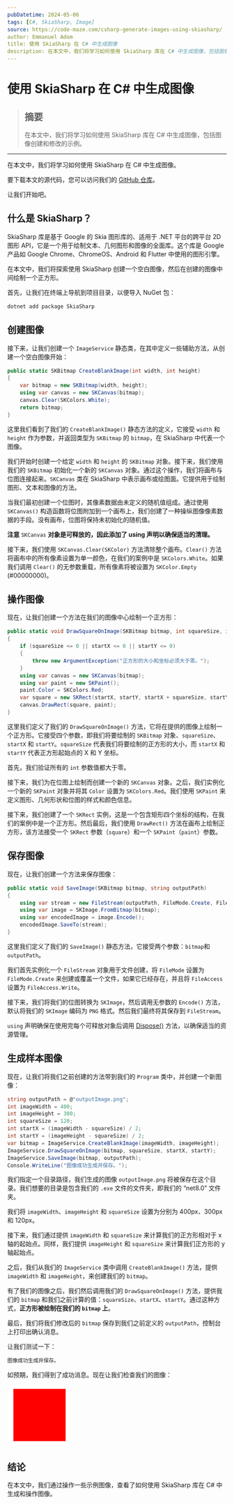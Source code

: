 ```yaml
---
pubDatetime: 2024-05-06
tags: [C#, SkiaSharp, Image]
source: https://code-maze.com/csharp-generate-images-using-skiasharp/
author: Emmanuel Adom
title: 使用 SkiaSharp 在 C# 中生成图像
description: 在本文中，我们将学习如何使用 SkiaSharp 库在 C# 中生成图像，包括图像创建和修改的示例。
---
```


# 使用 SkiaSharp 在 C# 中生成图像

> ## 摘要
>
> 在本文中，我们将学习如何使用 SkiaSharp 库在 C# 中生成图像，包括图像创建和修改的示例。

---

在本文中，我们将学习如何使用 SkiaSharp 在 C# 中生成图像。

要下载本文的源代码，您可以访问我们的 [GitHub 仓库](https://github.com/CodeMazeBlog/CodeMazeGuides/tree/main/csharp-images/GenerateImagesInCSharpUsingSkiaSharp)。

让我们开始吧。

## 什么是 SkiaSharp？

SkiaSharp 库是基于 Google 的 Skia 图形库的、适用于 .NET 平台的跨平台 2D 图形 API，它是一个用于绘制文本、几何图形和图像的全面库。这个库是 Google 产品如 Google Chrome、ChromeOS、Android 和 Flutter 中使用的图形引擎。

在本文中，我们将探索使用 SkiaSharp 创建一个空白图像，然后在创建的图像中间绘制一个正方形。

首先，让我们在终端上导航到项目目录，以便导入 NuGet 包：

```bash
dotnet add package SkiaSharp
```

## 创建图像

接下来，让我们创建一个 `ImageService` 静态类，在其中定义一些辅助方法，从创建一个空白图像开始：

```csharp
public static SKBitmap CreateBlankImage(int width, int height)
{
    var bitmap = new SKBitmap(width, height);
    using var canvas = new SKCanvas(bitmap);
    canvas.Clear(SKColors.White);
    return bitmap;
}
```

这里我们看到了我们的 `CreateBlankImage()` 静态方法的定义，它接受 `width` 和 `height` 作为参数，并返回类型为 `SKBitmap` 的 `bitmap`，在 SkiaSharp 中代表一个图像。

我们开始时创建一个给定 `width` 和 `height` 的 `SKBitmap` 对象。接下来，我们使用我们的 `SKBitmap` 初始化一个新的 `SKCanvas` 对象。通过这个操作，我们将画布与位图连接起来。`SKCanvas` 类在 SkiaSharp 中表示画布或绘图面。它提供用于绘制图形、文本和图像的方法。

当我们最初创建一个位图时，其像素数据由未定义的随机值组成。通过使用 `SKCanvas()` 构造函数将位图附加到一个画布上，我们创建了一种操纵图像像素数据的手段。没有画布，位图将保持未初始化的随机值。

**注意** `SKCanvas` **对象是可释放的，因此添加了 using 声明以确保适当的清理。**

接下来，我们使用 `SKCanvas.Clear(SKColor)` 方法清除整个画布。`Clear()` 方法将画布中的所有像素设置为单一颜色，在我们的案例中是 `SKColors.White`。如果我们调用 `Clear()` 的无参数重载，所有像素将被设置为 `SKColor.Empty` (#00000000)。

## 操作图像

现在，让我们创建一个方法在我们的图像中心绘制一个正方形：

```csharp
public static void DrawSquareOnImage(SKBitmap bitmap, int squareSize, int startX, int startY)
{
    if (squareSize <= 0 || startX <= 0 || startY <= 0)
    {
        throw new ArgumentException("正方形的大小和坐标必须大于零。");
    }
    using var canvas = new SKCanvas(bitmap);
    using var paint = new SKPaint();
    paint.Color = SKColors.Red;
    var square = new SKRect(startX, startY, startX + squareSize, startY + squareSize);
    canvas.DrawRect(square, paint);
}
```

这里我们定义了我们的 `DrawSquareOnImage()` 方法，它将在提供的图像上绘制一个正方形。它接受四个参数，即我们将要绘制的 `SKBitmap` 对象、`squareSize`、`startX` 和 `startY`。`squareSize` 代表我们将要绘制的正方形的大小，而 `startX` 和 `startY` 代表正方形起始点的 X 和 Y 坐标。

首先，我们验证所有的 `int` 参数值都大于零。

接下来，我们为在位图上绘制而创建一个新的 `SKCanvas` 对象。之后，我们实例化一个新的 `SKPaint` 对象并将其 `Color` 设置为 `SKColors.Red`。我们使用 `SKPaint` 来定义图形、几何形状和位图的样式和颜色信息。

接下来，我们创建了一个 `SKRect` 实例，这是一个包含矩形四个坐标的结构，在我们的案例中是一个正方形。然后最后，我们使用 `DrawRect()` 方法在画布上绘制正方形，该方法接受一个 `SKRect` 参数（`square`）和一个 `SKPaint`（`paint`）参数。

## 保存图像

现在，让我们创建一个方法来保存图像：

```csharp
public static void SaveImage(SKBitmap bitmap, string outputPath)
{
    using var stream = new FileStream(outputPath, FileMode.Create, FileAccess.Write);
    using var image = SKImage.FromBitmap(bitmap);
    using var encodedImage = image.Encode();
    encodedImage.SaveTo(stream);
}
```

这里我们定义了我们的 `SaveImage()` 静态方法，它接受两个参数：`bitmap`和`outputPath`。

我们首先实例化一个 `FileStream` 对象用于文件创建，将 `FileMode` 设置为 `FileMode.Create` 来创建或覆盖一个文件，如果它已经存在，并且将 `FileAccess` 设置为 `FileAccess.Write`。

接下来，我们将我们的位图转换为 `SKImage`，然后调用无参数的 `Encode()` 方法，默认将我们的 `SKImage` 编码为 `PNG` 格式。然后我们最终将其保存到 `FileStream`。

`using` 声明确保在使用完每个可释放对象后调用 [Dispose()](https://code-maze.com/csharp-manage-idisposable-objects/) 方法，以确保适当的资源管理。

## 生成样本图像

现在，让我们将我们之前创建的方法带到我们的 `Program` 类中，并创建一个新图像：

```csharp
string outputPath = @"outputImage.png";
int imageWidth = 400;
int imageHeight = 300;
int squareSize = 120;
int startX = (imageWidth - squareSize) / 2;
int startY = (imageHeight - squareSize) / 2;
var bitmap = ImageService.CreateBlankImage(imageWidth, imageHeight);
ImageService.DrawSquareOnImage(bitmap, squareSize, startX, startY);
ImageService.SaveImage(bitmap, outputPath);
Console.WriteLine("图像成功生成并保存。");
```

我们指定一个目录路径，我们生成的图像 `outputImage.png` 将被保存在这个目录。我们想要的目录是包含我们的 `.exe` 文件的文件夹，即我们的 “net8.0” 文件夹。

我们将 `imageWidth`、`imageHeight` 和 `squareSize` 设置为分别为 400px、300px 和 120px。

接下来，我们通过提供 `imageWidth` 和 `squareSize` 来计算我们的正方形相对于 x 轴的起始点。同样，我们提供 `imageHeight` 和 `squareSize` 来计算我们正方形的 y 轴起始点。

之后，我们从我们的 `ImageService` 类中调用 `CreateBlankImage()` 方法，提供 `imageWidth` 和 `imageHeight`，来创建我们的 `bitmap`。

有了我们的图像之后，我们然后调用我们的 `DrawSquareOnImage()` 方法，提供我们的 `bitmap` 和我们之前计算的值：`squareSize`、`startX`、`startY`。通过这种方式，**正方形被绘制在我们的 `bitmap` 上**。

最后，我们将我们修改后的 `bitmap` 保存到我们之前定义的 `outputPath`，控制台上打印出确认消息。

让我们测试一下：

```bash
图像成功生成并保存。
```

如预期，我们得到了成功消息。现在让我们检查我们的图像：

![使用 SkiaSharp 库生成的图像](../../assets/131/outputImage-1.png)

## 结论

在本文中，我们通过操作一些示例图像，查看了如何使用 SkiaSharp 库在 C# 中生成和操作图像。
